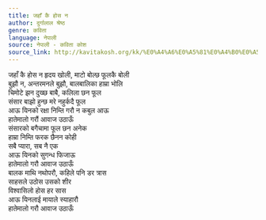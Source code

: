 ```yaml
---
title: जहाँ कै होस न
author: दुर्गालाल श्रेष्ठ
genre: कविता
language: नेपाली
source: नेपाली - कविता कोश
source_link: http://kavitakosh.org/kk/%E0%A4%A6%E0%A5%81%E0%A4%B0%E0%A5%8D%E0%A4%97%E0%A4%BE%E0%A4%B2%E0%A4%BE%E0%A4%B2_%E0%A4%B6%E0%A5%8D%E0%A4%B0%E0%A5%87%E0%A4%B7%E0%A5%8D%E0%A4%A0
---
```


जहाँ कै होस न हृदय खोली, माटो बोल्छ फूलकै बोली  
बुझौ न, अन्तरमनले बुझौ, बालबालिका हाम्रा भोलि  
चिमोटे झन दुख्छ बाबै, कलिला छन फूल  
संसार बाझो हुन्छ मरे नहुर्कदै फूल  
आऊ यिनको रक्षा निम्ति गरौ न कबुल आऊ  
हातेमालो गरौं आवाज उठाऊँ  
संसारको बगैचामा फूल छन अनेक  
हाम्रा निम्ति फरक छैनन कोही  
सबै प्यारा, सब नै एक  
आऊ यिनको सुगन्ध फिजाऊ  
हातेमालो गरौ आवाज उठाऊँ  
बालक माथि नथोपरौ, कहिले पनि डर त्रास  
साहसले उठोस उसको शीर  
विश्वासिलो होस हर सास  
आऊ यिनलाई मायाले स्याहारौ  
हातेमालो गरौ आवाज उठाऊँ
